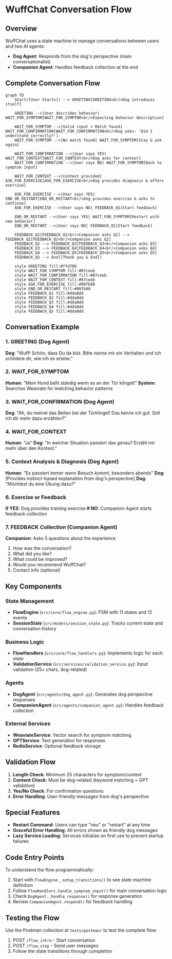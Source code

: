 # WuffChat Conversation Flow

## Overview
WuffChat uses a state machine to manage conversations between users and two AI agents:
- **Dog Agent**: Responds from the dog's perspective (main conversationalist)
- **Companion Agent**: Handles feedback collection at the end

## Complete Conversation Flow

```mermaid
graph TD
    Start([User Starts]) --> GREETING[GREETING<br/>Dog introduces itself]
    
    GREETING -->|User describes behavior| WAIT_FOR_SYMPTOM[WAIT_FOR_SYMPTOM<br/>Expecting behavior description]
    
    WAIT_FOR_SYMPTOM -->|Valid input + Match found| WAIT_FOR_CONFIRMATION[WAIT_FOR_CONFIRMATION<br/>Dog asks: 'Did I understand correctly?']
    WAIT_FOR_SYMPTOM -->|No match found| WAIT_FOR_SYMPTOM[Stay & ask again]
    
    WAIT_FOR_CONFIRMATION -->|User says YES| WAIT_FOR_CONTEXT[WAIT_FOR_CONTEXT<br/>Dog asks for context]
    WAIT_FOR_CONFIRMATION -->|User says NO| WAIT_FOR_SYMPTOM[Back to symptom input]
    
    WAIT_FOR_CONTEXT -->|Context provided| ASK_FOR_EXERCISE[ASK_FOR_EXERCISE<br/>Dog provides diagnosis & offers exercise]
    
    ASK_FOR_EXERCISE -->|User says YES| END_OR_RESTART[END_OR_RESTART<br/>Dog provides exercise & asks to continue]
    ASK_FOR_EXERCISE -->|User says NO| FEEDBACK_Q1[Start feedback]
    
    END_OR_RESTART -->|User says YES| WAIT_FOR_SYMPTOM[Restart with new behavior]
    END_OR_RESTART -->|User says NO| FEEDBACK_Q1[Start feedback]
    
    FEEDBACK_Q1[FEEDBACK_Q1<br/>Companion asks Q1] --> FEEDBACK_Q2[FEEDBACK_Q2<br/>Companion asks Q2]
    FEEDBACK_Q2 --> FEEDBACK_Q3[FEEDBACK_Q3<br/>Companion asks Q3]
    FEEDBACK_Q3 --> FEEDBACK_Q4[FEEDBACK_Q4<br/>Companion asks Q4]
    FEEDBACK_Q4 --> FEEDBACK_Q5[FEEDBACK_Q5<br/>Companion asks Q5]
    FEEDBACK_Q5 --> End([Thank you & End])
    
    style GREETING fill:#ffd700
    style WAIT_FOR_SYMPTOM fill:#87ceeb
    style WAIT_FOR_CONFIRMATION fill:#87ceeb
    style WAIT_FOR_CONTEXT fill:#87ceeb
    style ASK_FOR_EXERCISE fill:#98fb98
    style END_OR_RESTART fill:#98fb98
    style FEEDBACK_Q1 fill:#dda0dd
    style FEEDBACK_Q2 fill:#dda0dd
    style FEEDBACK_Q3 fill:#dda0dd
    style FEEDBACK_Q4 fill:#dda0dd
    style FEEDBACK_Q5 fill:#dda0dd
```

## Conversation Example

### 1. GREETING (Dog Agent)
**Dog**: "Wuff! Schön, dass Du da bist. Bitte nenne mir ein Verhalten und ich schildere dir, wie ich es erlebe."

### 2. WAIT_FOR_SYMPTOM
**Human**: "Mein Hund bellt ständig wenn es an der Tür klingelt"
**System**: Searches Weaviate for matching behavior patterns

### 3. WAIT_FOR_CONFIRMATION (Dog Agent)
**Dog**: "Ah, du meinst das Bellen bei der Türklingel! Das kenne ich gut. Soll ich dir mehr dazu erzählen?"

### 4. WAIT_FOR_CONTEXT
**Human**: "Ja"
**Dog**: "In welcher Situation passiert das genau? Erzähl mir mehr über den Kontext."

### 5. Context Analysis & Diagnosis (Dog Agent)
**Human**: "Es passiert immer wenn Besuch kommt, besonders abends"
**Dog**: [Provides instinct-based explanation from dog's perspective]
**Dog**: "Möchtest du eine Übung dazu?"

### 6. Exercise or Feedback
**If YES**: Dog provides training exercise
**If NO**: Companion Agent starts feedback collection

### 7. FEEDBACK Collection (Companion Agent)
**Companion**: Asks 5 questions about the experience
1. How was the conversation?
2. What did you like?
3. What could be improved?
4. Would you recommend WuffChat?
5. Contact info (optional)

## Key Components

### State Management
- **FlowEngine** (`src/core/flow_engine.py`): FSM with 11 states and 12 events
- **SessionState** (`src/models/session_state.py`): Tracks current state and conversation history

### Business Logic
- **FlowHandlers** (`src/core/flow_handlers.py`): Implements logic for each state
- **ValidationService** (`src/services/validation_service.py`): Input validation (25+ chars, dog-related)

### Agents
- **DogAgent** (`src/agents/dog_agent.py`): Generates dog perspective responses
- **CompanionAgent** (`src/agents/companion_agent.py`): Handles feedback collection

### External Services
- **WeaviateService**: Vector search for symptom matching
- **GPTService**: Text generation for responses
- **RedisService**: Optional feedback storage

## Validation Flow

1. **Length Check**: Minimum 25 characters for symptom/context
2. **Content Check**: Must be dog-related (keyword matching + GPT validation)
3. **Yes/No Check**: For confirmation questions
4. **Error Handling**: User-friendly messages from dog's perspective

## Special Features

- **Restart Command**: Users can type "neu" or "restart" at any time
- **Graceful Error Handling**: All errors shown as friendly dog messages
- **Lazy Service Loading**: Services initialize on first use to prevent startup failures

## Code Entry Points

To understand the flow programmatically:

1. Start with `FlowEngine._setup_transitions()` to see state machine definition
2. Follow `FlowHandlers.handle_symptom_input()` for main conversation logic
3. Check `DogAgent._handle_response()` for response generation
4. Review `CompanionAgent.respond()` for feedback handling

## Testing the Flow

Use the Postman collection at `tests/postman/` to test the complete flow:
1. POST `/flow_intro` - Start conversation
2. POST `/flow_step` - Send user messages
3. Follow the state transitions through completion